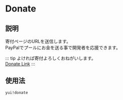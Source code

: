 # Donate

## 説明

寄付ページのURLを送信します。  
PayPalでプールにお金を送る事で開発者を応援できます。

::: tip
よければ寄付よろしくおねがいします。  
[Donate Link](https://paypal.me/pools/c/8e04hFkdhp)
:::

## 使用法

`yui!donate`